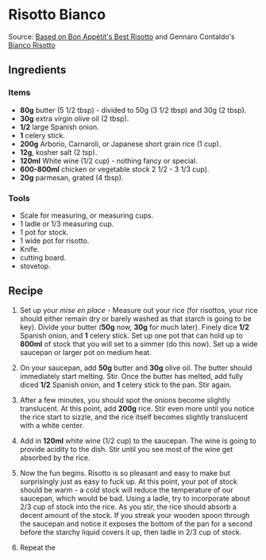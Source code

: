 ---
---

# Risotto Bianco



Source: [Based on Bon Appétit's Best Risotto](https://www.bonappetit.com/recipe/bas-best-risotto) and Gennaro Contaldo's [Bianco Risotto](https://www.youtube.com/watch?v=VOBihHeZuXE)

<!-- ## Info -->

<!-- * Makes 15 regular-sized cupcakes
* Prep Time: 10 minutes
* Cook Time: 14 minutes
* Total Time: 24 minutes -->

## Ingredients

### Items

* **80g** butter (5 1/2 tbsp) - divided to 50g (3 1/2 tbsp) and 30g (2 tbsp).
* **30g** extra virgin olive oil (2 tbsp).
* **1/2** large Spanish onion.
* **1** celery stick.
* **200g** Arborio, Carnaroli, or Japanese short grain rice (1 cup).
* **12g**, kosher salt (2 tsp).
* **120ml** White wine (1/2 cup) - nothing fancy or special.
* **600-800ml** chicken or vegetable stock 2 1/2 - 3 1/3 cup).
* **20g** parmesan, grated (4 tbsp).

### Tools

* Scale for measuring, or measuring cups.
* 1 ladle or 1/3 measuring cup.
* 1 pot for stock.
* 1 wide pot for risotto.
* Knife.
* cutting board.
* stovetop.

## Recipe

1. Set up your _mise en place_ - Measure out your rice (for risottos, your rice should either remain dry or barely washed as that starch is going to be key). Divide your butter (**50g** now, **30g** for much later). Finely dice **1/2** Spanish onion, and **1** celery stick.  Set up one pot that can hold up to **800ml** of stock that you will set to a simmer (do this now). Set up a wide saucepan or larger pot on medium heat.

2. On your saucepan, add **50g** butter and **30g** olive oil. The butter should immediately start melting. Stir. Once the butter has melted, add fully diced **1/2** Spanish onion, and **1** celery stick to the pan. Stir again.

3. After a few minutes, you should spot the onions become slightly translucent. At this point, add **200g** rice. Stir even more until you notice the rice start to sizzle, and the rice itself becomes slightly translucent with a white center.

4. Add in **120ml** white wine (1/2 cup) to the saucepan. The wine is going to provide acidity to the dish. Stir until you see most of the wine get absorbed by the rice.

5. Now the fun begins. Risotto is so pleasant and easy to make but surprisingly just as easy to fuck up. At this point, your pot of stock should be warm - a cold stock will reduce the temperature of our saucepan, which would be bad. Using a ladle, try to incorporate about 2/3 cup of stock into the rice. As you stir, the rice should absorb a decent amount of the stock. If you streak your wooden spoon through the saucepan and notice it exposes the bottom of the pan for a second before the starchy liquid covers it up, then ladle in 2/3 cup of stock.

6. Repeat the 



<!-- 
2. Preheat the oven to **165°C / 350°F**.

3. In a glass bowl, whisk together **170g** cake flour, **5g** baking powder, **1g** baking soda, and **2g** salt. Set flour mix aside.

4. In the bowl of a stand mixer, beat **112g** eggs with the whisk attachment on medium speed for about 15-20 seconds.

5. Add **154g** sugar and continue to beat on medium speed for 30 seconds.

6. Add **7g?** vanilla extract and **112ml** oil and beat on medium speed for 1 minute.

7. Reduce mixer speed to medium/low and slowly add about half of the flour mixture, mixing until incorporated. Add half of the buttermilk and mix until incorporated. Add reminder of flour mixture until incorporated. Add the remainder of buttermilk until incorporated. Beat until just combined and smooth, scraping down the sides of the mixing bowl as needed. The batter will be thin and liquidy.

8. Pour batter into a lined cupcake pan. Ensure you only fill the liners with batter halfway! NEVER overfll the cupcakes. thats some rookie shit, so don't do it.

9. Bake for **12-14 minutes** at **165°C / 350°F** or until a toothpick inserted in the center comes out clean. Once done, let them cool in the pan for a couple minutes, then remove. Note: if baking mini cupcakes, bake 10-12 minutes.

10. This is a cupcake recipe. If you need frosting, go make it. -->